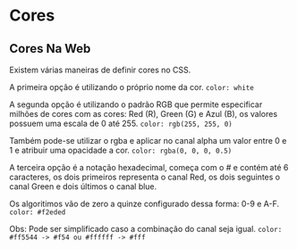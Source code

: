 # Cores

## Cores Na Web

Existem várias maneiras de definir cores no CSS.

A primeira opção é utilizando o próprio nome da cor. `color: white`

A segunda opção é utilizando o padrão RGB que permite especificar milhões de cores com as cores: Red (R), Green (G) e Azul (B), os valores possuem uma escala de 0 até 255. `color: rgb(255, 255, 0)`

Também pode-se utilizar o rgba e aplicar no canal alpha um valor entre 0 e 1 e atribuir uma opacidade a cor. `color: rgba(0, 0, 0, 0.5)`

A terceira opção é a notação hexadecimal, começa com o _#_ e contém até 6 caracteres, os dois primeiros representa o canal Red, os dois seguintes o canal Green e dois últimos o canal blue.

Os algoritimos vão de zero a quinze configurado dessa forma: 0-9 e A-F. `color: #f2eded`

Obs: Pode ser simplificado caso a combinação do canal seja igual. `color: #ff5544 -> #f54 ou #ffffff -> #fff`
